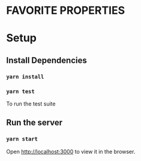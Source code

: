 # FAVORITE PROPERTIES

# Setup
## Install Dependencies
### `yarn install`

### `yarn test`
To run the test suite

## Run the server
### `yarn start`
Open [http://localhost:3000](http://localhost:3000) to view it in the browser.
